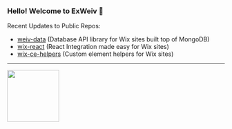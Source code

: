 ### Hello! Welcome to ExWeiv 👋

Recent Updates to Public Repos:

- [weiv-data](https://github.com/ExWeiv/weiv-data) (Database API library for Wix sites built top of MongoDB)
- [wix-react](https://github.com/ExWeiv/wix-react) (React Integration made easy for Wix sites)
- [wix-ce-helpers](https://github.com/ExWeiv/wix-ce-helpers) (Custom element helpers for Wix sites)

---

<img src="https://static.wixstatic.com/shapes/510eca_43b52053314d4ad689df41b907baef42.svg" width="120px">
